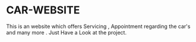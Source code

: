 # CAR-WEBSITE
This is an website which offers Servicing , Appointment regarding the car's and many more . Just Have a Look at the project.
